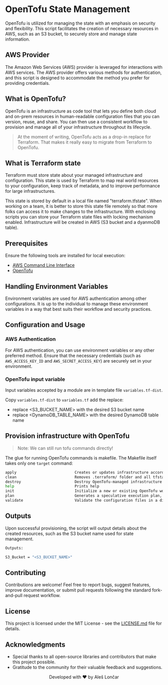 # OpenTofu State Management

OpenTofu is utilized for managing the state with an emphasis on security and flexibility. This script facilitates the creation of necessary resources in AWS, such as an S3 bucket, to securely store and manage state information.

## AWS Provider

The Amazon Web Services (AWS) provider is leveraged for interactions with AWS services. The AWS provider offers various methods for authentication, and this script is designed to accommodate the method you prefer for providing credentials.

## What is OpenTofu?

OpenTofu is an infrastructure as code tool that lets you define both cloud and on-prem resources in human-readable configuration files that you can version, reuse, and share. You can then use a consistent workflow to provision and manage all of your infrastructure throughout its lifecycle. 

> At the moment of writing, OpenTofu acts as a drop-in replace for Terraform. That makes it really easy to migrate from Terraform to OpenTofu.

## What is Terraform state
Terraform must store state about your managed infrastructure and configuration. This state is used by Terraform to map real world resources to your configuration, keep track of metadata, and to improve performance for large infrastructures.

This state is stored by default in a local file named "terraform.tfstate". When working on a team, it is better to store this state file remotely so that more folks can access it to make changes to the infrastructure. With enclosing scripts you can store your Terraform state files with locking mechanism enabled. Infrastructure will be created in AWS (S3 bucket and a dyanmoDB table).

## Prerequisites

Ensure the following tools are installed for local execution:

* [AWS Command Line Interface](https://aws.amazon.com/cli/)
* [OpenTofu](https://opentofu.org/docs/intro/install/)

## Handling Environment Variables

Environment variables are used for AWS authentication among other configurations. It is up to the individual to manage these environment variables in a way that best suits their workflow and security practices.

## Configuration and Usage

### AWS Authentication

For AWS authentication, you can use environment variables or any other preferred method. Ensure that the necessary credentials (such as `AWS_ACCESS_KEY_ID` and `AWS_SECRET_ACCESS_KEY`) are securely set in your environment.


### OpenTofu input variable

Input variables accepted by a module are in template file `variables.tf-dist`.

Copy `variables.tf-dist` to `variables.tf` add the replace:

* replace <S3_BUCKET_NAME> with the desired S3 bucket name
* replace <DynamoDB_TABLE_NAME> with the desired DynamoDB table name

## Provision infrastructure with OpenTofu

> Note: We can still run tofu commands directly!

The glue for running OpenTofu commands is makefile. The Makefile itself takes only one `target` command:

```bash
apply                          Creates or updates infrastructure according to OpenTofu configuration files in the current directory.
clean                          Removes .terraform/ folder and all tfstate files.
destroy                        Destroy OpenTofu-managed infrastructure.
help                           Prints help
init                           Initialize a new or existing OpenTofu working directory by creating initial files, loading any remote state, downloading modules, etc.
plan                           Generates a speculative execution plan, showing what actions OpenTofu would take to apply the current configuration. This command will not actually perform the planned actions.
validate                       Validate the configuration files in a directory, referring only to the configuration and not accessing any remote services such as remote state, provider APIs, etc.
```

## Outputs

Upon successful provisioning, the script will output details about the created resources, such as the S3 bucket name used for state management.

```bash
Outputs:

S3_Bucket = "<S3_BUCKET_NAME>"
```

## Contributing

Contributions are welcome! Feel free to report bugs, suggest features, improve documentation, or submit pull requests following the standard fork-and-pull request workflow.

## License

This project is licensed under the MIT License - see the [LICENSE.md](LICENSE) file for details.

## Acknowledgments

* Special thanks to all open-source libraries and contributors that make this project possible.
* Gratitude to the community for their valuable feedback and suggestions.

<div align="center">

Developed with ❤️ by Aleš Lončar

</div>
